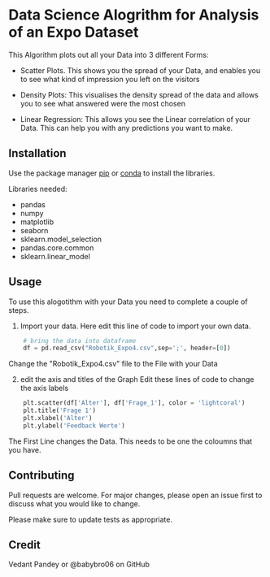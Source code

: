 # Data Science Alogrithm for Analysis of an Expo Dataset

This Algorithm plots out all your Data into 3 different Forms:
- Scatter Plots. This shows you the spread of your Data, and enables you to see what kind of impression you left on the visitors

- Density Plots: This visualises the density spread of the data and allows you to see what answered were the most chosen

- Linear Regression: This allows you see the Linear correlation of your Data. This can help you with any predictions you want to make.

## Installation

Use the package manager [pip](https://pip.pypa.io/en/stable/) or [conda](https://conda.io/projects/conda/en/latest/user-guide/tasks/manage-pkgs.html) to install the libraries.

Libraries needed:
- pandas
- numpy 
- matplotlib
- seaborn
- sklearn.model_selection
- pandas.core.common
- sklearn.linear_model


## Usage
To use this alogotithm with your Data you need to complete a couple of steps.

1. Import your data.
Here edit this line of code to import your own data.

```python
    # bring the data into dataframe
    df = pd.read_csv("Robotik_Expo4.csv",sep=';', header=[0])
```
Change the "Robotik_Expo4.csv" file to the File with your Data

2. edit the axis and titles of the Graph
Edit these lines of code to change the axis labels

```python
    plt.scatter(df['Alter'], df['Frage_1'], color = 'lightcoral')
    plt.title('Frage 1')
    plt.xlabel('Alter')
    plt.ylabel('Feedback Werte')
```
The First Line changes the Data. This needs to be one the coloumns that you have.



## Contributing

Pull requests are welcome. For major changes, please open an issue first to discuss what you would like to change.

Please make sure to update tests as appropriate.

## Credit
Vedant Pandey or @babybro06 on GitHub
